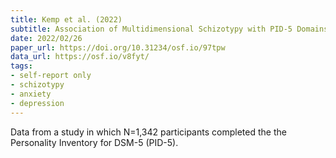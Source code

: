 ```yaml
---
title: Kemp et al. (2022)
subtitle: Association of Multidimensional Schizotypy with PID-5 Domains and Facets
date: 2022/02/26
paper_url: https://doi.org/10.31234/osf.io/97tpw
data_url: https://osf.io/v8fyt/
tags:
- self-report only
- schizotypy
- anxiety
- depression
---
```


Data from a study in which N=1,342 participants completed the the Personality Inventory for DSM-5 (PID-5).
